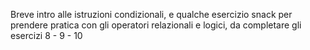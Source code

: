 Breve intro alle istruzioni condizionali, e qualche esercizio snack per prendere pratica con gli operatori relazionali e logici, da completare gli esercizi 8 - 9 - 10